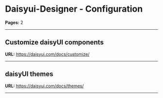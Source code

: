 # Daisyui-Designer - Configuration

**Pages:** 2

---

## Customize daisyUI components

**URL:** https://daisyui.com/docs/customize/

---

## daisyUI themes

**URL:** https://daisyui.com/docs/themes/

---
